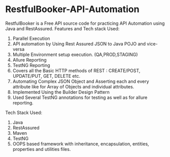 # RestfulBooker-API-Automation
RestfulBooker is a Free API source code for practicing API Automation using Java and RestAssured.
Features and Tech stack Used:
1. Parallel Execution
2. API automation by Using Rest Assured JSON to Java POJO and vice-versa
3. Multiple Environment setup execution. (QA,PROD,STAGING)
4. Allure Reporting
5. TestNG Reporting
6. Covers all the Basic HTTP methods of REST : CREATE/POST, UPDATE/PUT, GET, DELETE etc.
7. Automating Complex JSON Object and Asserting each and every attribute like for Array of Objects and individual attributes.
8. Implemented Using the Builder Design Pattern
9. Used Several TestNG annotations for testing as well as for allure reporting.

Tech Stack Used:
1. Java
2. RestAssured
3. Maven
4. TestNG
5. OOPS based framework with inheritance, encapsulation, entities, properties and utilities files.
